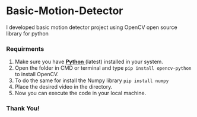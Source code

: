 # Basic-Motion-Detector
I developed basic motion detector project using OpenCV open source library for python


### Requirments
 1. Make sure you have [**Python** ](https://www.python.org/)(latest) installed in your system.
 2. Open the folder in CMD or terminal and type ``` pip install opencv-python ``` to install OpenCV.
 3. To do the same for install the Numpy library ``` pip install numpy ```
 4. Place the desired video in the directory.
 5. Now you can execute the code in your local machine.
 
 
 
 
 
 
 ### Thank You!
